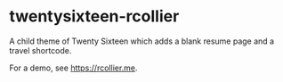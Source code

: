 # twentysixteen-rcollier

A child theme of Twenty Sixteen which adds a blank resume page and a travel shortcode.

For a demo, see https://rcollier.me.
